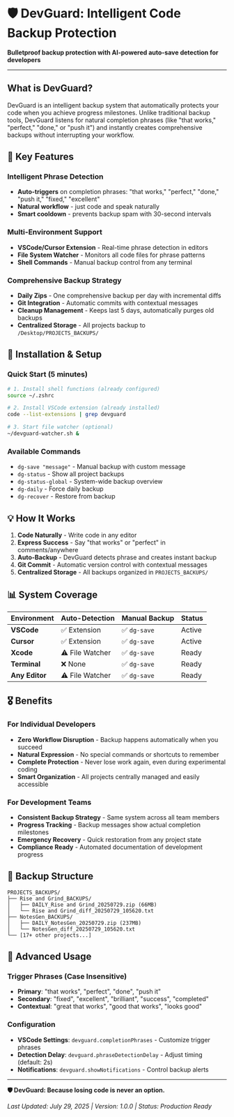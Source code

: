 # 🛡️ DevGuard: Intelligent Code Backup Protection

**Bulletproof backup protection with AI-powered auto-save detection for developers**

---

## **What is DevGuard?**

DevGuard is an intelligent backup system that automatically protects your code when you achieve progress milestones. Unlike traditional backup tools, DevGuard listens for natural completion phrases (like "that works," "perfect," "done," or "push it") and instantly creates comprehensive backups without interrupting your workflow.

## **🎯 Key Features**

### **Intelligent Phrase Detection**
- **Auto-triggers** on completion phrases: "that works," "perfect," "done," "push it," "fixed," "excellent"
- **Natural workflow** - just code and speak naturally
- **Smart cooldown** - prevents backup spam with 30-second intervals

### **Multi-Environment Support**
- **VSCode/Cursor Extension** - Real-time phrase detection in editors
- **File System Watcher** - Monitors all code files for phrase patterns
- **Shell Commands** - Manual backup control from any terminal

### **Comprehensive Backup Strategy**
- **Daily Zips** - One comprehensive backup per day with incremental diffs
- **Git Integration** - Automatic commits with contextual messages
- **Cleanup Management** - Keeps last 5 days, automatically purges old backups
- **Centralized Storage** - All projects backup to `/Desktop/PROJECTS_BACKUPS/`

## **🚀 Installation & Setup**

### **Quick Start (5 minutes)**
```bash
# 1. Install shell functions (already configured)
source ~/.zshrc

# 2. Install VSCode extension (already installed)
code --list-extensions | grep devguard

# 3. Start file watcher (optional)
~/devguard-watcher.sh &
```

### **Available Commands**
- `dg-save "message"` - Manual backup with custom message
- `dg-status` - Show all project backups
- `dg-status-global` - System-wide backup overview
- `dg-daily` - Force daily backup
- `dg-recover` - Restore from backup

## **💡 How It Works**

1. **Code Naturally** - Write code in any editor
2. **Express Success** - Say "that works" or "perfect" in comments/anywhere
3. **Auto-Backup** - DevGuard detects phrase and creates instant backup
4. **Git Commit** - Automatic version control with contextual messages
5. **Centralized Storage** - All backups organized in `PROJECTS_BACKUPS/`

## **📊 System Coverage**

| **Environment** | **Auto-Detection** | **Manual Backup** | **Status** |
|-----------------|--------------------|--------------------|------------|
| **VSCode** | ✅ Extension | ✅ `dg-save` | Active |
| **Cursor** | ✅ Extension | ✅ `dg-save` | Active |
| **Xcode** | ⚠️ File Watcher | ✅ `dg-save` | Ready |
| **Terminal** | ❌ None | ✅ `dg-save` | Ready |
| **Any Editor** | ⚠️ File Watcher | ✅ `dg-save` | Ready |

## **🎖️ Benefits**

### **For Individual Developers**
- **Zero Workflow Disruption** - Backup happens automatically when you succeed
- **Natural Expression** - No special commands or shortcuts to remember  
- **Complete Protection** - Never lose work again, even during experimental coding
- **Smart Organization** - All projects centrally managed and easily accessible

### **For Development Teams**
- **Consistent Backup Strategy** - Same system across all team members
- **Progress Tracking** - Backup messages show actual completion milestones
- **Emergency Recovery** - Quick restoration from any project state
- **Compliance Ready** - Automated documentation of development progress

## **📁 Backup Structure**
```
PROJECTS_BACKUPS/
├── Rise and Grind_BACKUPS/
│   ├── DAILY_Rise and Grind_20250729.zip (66MB)
│   └── Rise and Grind_diff_20250729_105620.txt
├── NotesGen_BACKUPS/
│   ├── DAILY_NotesGen_20250729.zip (237MB)
│   └── NotesGen_diff_20250729_105620.txt
└── [17+ other projects...]
```

## **🔧 Advanced Usage**

### **Trigger Phrases (Case Insensitive)**
- **Primary**: "that works", "perfect", "done", "push it"
- **Secondary**: "fixed", "excellent", "brilliant", "success", "completed"
- **Contextual**: "great that works", "good that works", "looks good"

### **Configuration**
- **VSCode Settings**: `devguard.completionPhrases` - Customize trigger phrases
- **Detection Delay**: `devguard.phraseDetectionDelay` - Adjust timing (default: 2s)
- **Notifications**: `devguard.showNotifications` - Control backup alerts

---

**🛡️ DevGuard: Because losing code is never an option.**

*Last Updated: July 29, 2025 | Version: 1.0.0 | Status: Production Ready* 